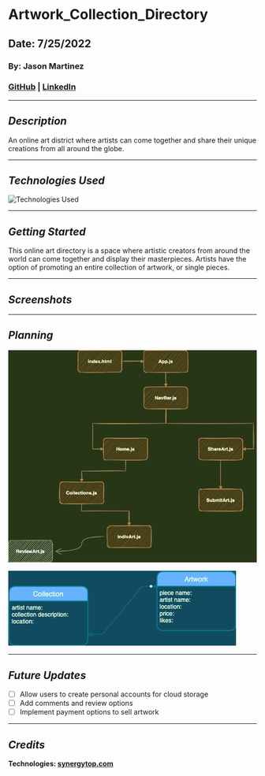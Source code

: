 # Artwork_Collection_Directory

<!-- ![Artwork Collection Directory]() -->

## Date: 7/25/2022

### By: Jason Martinez

### [GitHub](https://github.com/jasonmar08) | [LinkedIn](https://linkedin.com/in/martinez-jason)

---

## **_Description_**

An online art district where artists can come together and share their unique creations from all around the globe.

---

## **_Technologies Used_**

![Technologies Used](https://tinyurl.com/2tns3kp8)

---

## **_Getting Started_**

This online art directory is a space where artistic creators from around the world can come together and display their masterpieces. Artists have the option of promoting an entire collection of artwork, or single pieces.

---

## **_Screenshots_**

<!-- ![]() -->

---

## **_Planning_**

![Component Hierarchy Diagram](/images/Component%20Hierarchy%20Diagram.drawio.png)

![ERD](/images/ERD.drawio.png)

---

## **_Future Updates_**

- [ ] Allow users to create personal accounts for cloud storage
- [ ] Add comments and review options
- [ ] Implement payment options to sell artwork

---

## **_Credits_**

**Technologies: [synergytop.com](https://tinyurl.com/5n7b5mzm)**
